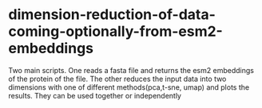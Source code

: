 # dimension-reduction-of-data-coming-optionally-from-esm2-embeddings
Two main scripts. One reads a fasta file and returns the esm2 embeddings of the protein of the file. The other reduces the input data into two dimensions with one of different methods(pca,t-sne, umap) and plots the results. They can be used together or independently
